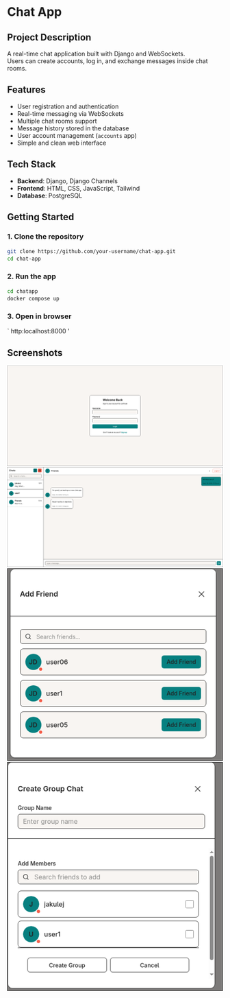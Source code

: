 
# Chat App

## Project Description
A real-time chat application built with Django and WebSockets.  
Users can create accounts, log in, and exchange messages inside chat rooms.  

## Features
- User registration and authentication  
- Real-time messaging via WebSockets  
- Multiple chat rooms support  
- Message history stored in the database  
- User account management (`accounts` app)  
- Simple and clean web interface  

## Tech Stack
- **Backend**: Django, Django Channels  
- **Frontend**: HTML, CSS, JavaScript, Tailwind 
- **Database**: PostgreSQL  

## Getting Started

### 1. Clone the repository
```bash
git clone https://github.com/your-username/chat-app.git
cd chat-app
```
### 2. Run the app
```bash
cd chatapp
docker compose up
```
### 3. Open in browser
` http:localhost:8000 '

## Screenshots
![Login Page](doc/images/login.png)
![Chat Room](doc/images/chat.png)
![Add Friend](doc/images/friends.png)
![Add Group](doc/images/group.png)
